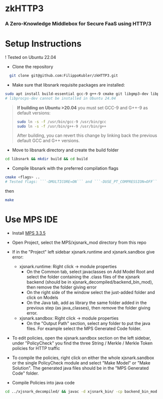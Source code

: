 # zkHTTP3
### A Zero-Knowledge Middlebox for Secure FaaS using HTTP/3

# Setup Instructions
! Tested on Ubuntu 22.04
- Clone the repository
```bash
  git clone git@github.com:FilippoKubler/zkHTTP3.git
```
- Make sure that libsnark requisite packages are installed:
```bash
sudo apt install build-essential gcc-9 g++-9 cmake git libgmp3-dev libprocps-dev python3-markdown libboost-program-options-dev libssl-dev python3 pkg-config
# libprocps-dev cannot be installed in Ubuntu 24.04
```
> **If building on Ubuntu >20.04** you must set GCC-9 and G++-9 as default versions:
> ```bash
> sudo ln -s -f /usr/bin/gcc-9 /usr/bin/gcc
> sudo ln -s -f /usr/bin/g++-9 /usr/bin/g++
> ```
> After building, you can revert this change by linking back the previous default GCC and G++ versions.

- Move to libsnark directory and create the build folder 
```bash
cd libsnark && mkdir build && cd build
```

- Compile libsnark with the preferred compilation flags
```bash
cmake <flags> ..
# Tested flags: ```-DMULTICORE=ON``` and ```-DUSE_PT_COMPRESSION=OFF```
```
then 
```bash
make
```

# Use MPS IDE
- Install [MPS 3.3.5](https://www.jetbrains.com/mps/download/previous.html)
- Open Project, select the MPS/xjsnark_mod directory from this repo
- If in the "Project" left sidebar xjsnark.runtime and xjsnark.sandbox give error:
    - xjsnark.runtime: Right click -> module properties
      - On the Common tab, select javaclasses on Add Model Root and select the folder containing the .class files of the xjsnark backend (should be in xjsnark_decompiled/backend_bin_mod), then remove the folder giving error
      - On the right side of the window select the just-added folder and click on Models
      - On the Java tab, add as library the same folder added in the previous step (as java_classes), then remove the folder giving error.
    - xjsnark.sandbox: Right click -> module properties
      - On the "Output Path" section, select any folder to put the java files. For example select the MPS Generated Code folder.
- To edit policies, open the xjsnark.sandbox section on the left sidebar, under "PolicyCheck" you find the three String / Merkle / Merkle Token policies for HTTP traffic
- To compile the policies, right click on either the whole xjsnark.sandbox or the single PolicyCheck module and select "Make Model" or "Make Solution". The generated java files should be in the "MPS Generated Code" folder.

- Compile Policies into java code
```bash
cd ../xjsnark_decompiled/ && javac -d xjsnark_bin/ -cp backend_bin_mod:xjsnark_bin/ xjsnark_src/xjsnark/*/*.java
```